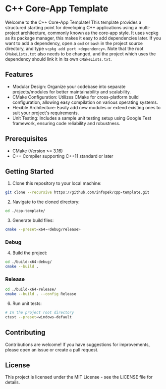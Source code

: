 # C++ Core-App Template
Welcome to the C++ Core-App Template! This template provides a structured starting point for developing C++ applications using a multi-project architecture, commonly known as the core-app style. It uses vcpkg as its package manager, this makes it easy to add dependencies later. If you want to add a dependency, open a `cmd` or `bash` in the project source directory, and type `vcpkg add port <dependency>`. Note that the root `CMakeLists.txt` also needs to be changed, and the project which uses the dependency should link it in its own `CMakeLists.txt`.
## Features
- Modular Design: Organize your codebase into separate projects/modules for better maintainability and scalability.
- CMake Configuration: Utilizes CMake for cross-platform build configuration, allowing easy compilation on various operating systems.
- Flexible Architecture: Easily add new modules or extend existing ones to suit your project's requirements.
- Unit Testing: Includes a sample unit testing setup using Google Test framework, ensuring code reliability and robustness.
## Prerequisites
- CMake (Version >= 3.16)
- C++ Compiler supporting C++11 standard or later
## Getting Started
1. Clone this repository to your local machine:
```bash
git clone --recursive https://github.com/infopek/cpp-template.git
```
2. Navigate to the cloned directory:
```bash
cd ./cpp-template/
```
3. Generate build files:
```bash
cmake --preset=x64-<debug/release>
```
### Debug
4. Build the project:
```bash
cd ./build-x64-debug/
cmake --build .
```
### Release
```bash
cd ./build-x64-release/
cmake --build . --config Release
```
6. Run unit tests:
```bash
# In the project root directory
ctest --preset=windows-default
```
## Contributing
Contributions are welcome! If you have suggestions for improvements, please open an issue or create a pull request.
## License
This project is licensed under the MIT License - see the LICENSE file for details.
